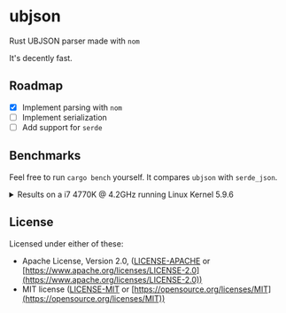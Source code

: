 # ubjson

Rust UBJSON parser made with `nom`

It's decently fast.

## Roadmap

- [x] Implement parsing with `nom`
- [ ] Implement serialization
- [ ] Add support for `serde`

## Benchmarks

Feel free to run `cargo bench` yourself. It compares `ubjson` with `serde_json`.

<details><summary>Results on a i7 4770K @ 4.2GHz running Linux Kernel 5.9.6</summary>
<p>

* ubjson 0.1.0
* serde/serde_json 1.0.x

```

     Running target/release/deps/ubjson-799c5ad13c99f8cc
parse_complex_couchdb   time:   [14.271 us 14.280 us 14.290 us]
                        change: [+1.6967% +1.8314% +1.9554%] (p = 0.00 < 0.05)
                        Performance has regressed.
Found 10 outliers among 100 measurements (10.00%)
  2 (2.00%) high mild
  8 (8.00%) high severe

parse_complex_media     time:   [3.8222 us 3.8240 us 3.8269 us]
                        change: [-14.404% -14.257% -14.134%] (p = 0.00 < 0.05)
                        Performance has improved.
Found 7 outliers among 100 measurements (7.00%)
  3 (3.00%) high mild
  4 (4.00%) high severe

parse_complex_twitter   time:   [9.0176 us 9.0332 us 9.0518 us]
                        change: [-15.120% -14.943% -14.758%] (p = 0.00 < 0.05)
                        Performance has improved.
Found 15 outliers among 100 measurements (15.00%)
  2 (2.00%) high mild
  13 (13.00%) high severe

     Running target/release/deps/vs_serde_json-a19f033dbf3cecab
parse_complex_couchdb/ubjson
                        time:   [13.945 us 13.948 us 13.952 us]
                        thrpt:  [217.63 MiB/s 217.70 MiB/s 217.75 MiB/s]
                 change:
                        time:   [-5.6706% -5.3791% -5.0618%] (p = 0.00 < 0.05)
                        thrpt:  [+5.3317% +5.6849% +6.0115%]
                        Performance has improved.
Found 10 outliers among 100 measurements (10.00%)
  2 (2.00%) low mild
  2 (2.00%) high mild
  6 (6.00%) high severe
parse_complex_couchdb/serde_json
                        time:   [16.137 us 16.148 us 16.160 us]
                        thrpt:  [187.90 MiB/s 188.05 MiB/s 188.16 MiB/s]
                 change:
                        time:   [-2.6257% -1.8876% -1.2836%] (p = 0.00 < 0.05)
                        thrpt:  [+1.3003% +1.9239% +2.6965%]
                        Performance has improved.
Found 9 outliers among 100 measurements (9.00%)
  1 (1.00%) high mild
  8 (8.00%) high severe

parse_complex_media/ubjson
                        time:   [3.9193 us 3.9227 us 3.9270 us]
                        thrpt:  [107.10 MiB/s 107.21 MiB/s 107.31 MiB/s]
                 change:
                        time:   [-14.435% -13.498% -12.709%] (p = 0.00 < 0.05)
                        thrpt:  [+14.559% +15.605% +16.871%]
                        Performance has improved.
Found 4 outliers among 100 measurements (4.00%)
  2 (2.00%) high mild
  2 (2.00%) high severe
parse_complex_media/serde_json
                        time:   [3.7627 us 3.7683 us 3.7749 us]
                        thrpt:  [111.41 MiB/s 111.61 MiB/s 111.77 MiB/s]
                 change:
                        time:   [-4.8917% -3.5596% -2.7267%] (p = 0.00 < 0.05)
                        thrpt:  [+2.8031% +3.6910% +5.1433%]
                        Performance has improved.
Found 12 outliers among 100 measurements (12.00%)
  3 (3.00%) high mild
  9 (9.00%) high severe

parse_complex_twitter/ubjson
                        time:   [9.1501 us 9.1640 us 9.1806 us]
                        thrpt:  [186.67 MiB/s 187.01 MiB/s 187.29 MiB/s]
                 change:
                        time:   [-17.787% -17.131% -16.649%] (p = 0.00 < 0.05)
                        thrpt:  [+19.974% +20.672% +21.635%]
                        Performance has improved.
Found 5 outliers among 100 measurements (5.00%)
  5 (5.00%) high mild
parse_complex_twitter/serde_json
                        time:   [11.744 us 11.765 us 11.790 us]
                        thrpt:  [145.36 MiB/s 145.67 MiB/s 145.92 MiB/s]
                 change:
                        time:   [-9.0925% -7.3039% -5.9318%] (p = 0.00 < 0.05)
                        thrpt:  [+6.3058% +7.8794% +10.002%]
                        Performance has improved.
Found 9 outliers among 100 measurements (9.00%)
  3 (3.00%) high mild
  6 (6.00%) high severe

```
</p>
</details>

## License

Licensed under either of these:

- Apache License, Version 2.0, ([LICENSE-APACHE](LICENSE-APACHE) or
   [https://www.apache.org/licenses/LICENSE-2.0](https://www.apache.org/licenses/LICENSE-2.0))
- MIT license ([LICENSE-MIT](LICENSE-MIT) or
   [https://opensource.org/licenses/MIT](https://opensource.org/licenses/MIT))
